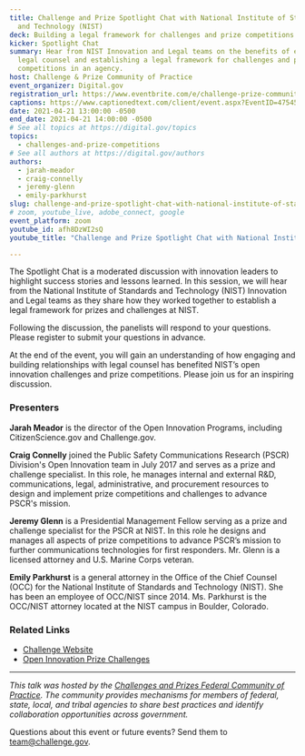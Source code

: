 ```yaml
---
title: Challenge and Prize Spotlight Chat with National Institute of Standards
  and Technology (NIST)
deck: Building a legal framework for challenges and prize competitions at NIST
kicker: Spotlight Chat
summary: Hear from NIST Innovation and Legal teams on the benefits of engaging
  legal counsel and establishing a legal framework for challenges and prize
  competitions in an agency.
host: Challenge & Prize Community of Practice
event_organizer: Digital.gov
registration_url: https://www.eventbrite.com/e/challenge-prize-community-spotlight-chat-with-nist-registration-148824019649
captions: https://www.captionedtext.com/client/event.aspx?EventID=4754572&CustomerID=321
date: 2021-04-21 13:00:00 -0500
end_date: 2021-04-21 14:00:00 -0500
# See all topics at https://digital.gov/topics
topics:
  - challenges-and-prize-competitions
# See all authors at https://digital.gov/authors
authors:
  - jarah-meador
  - craig-connelly
  - jeremy-glenn
  - emily-parkhurst
slug: challenge-and-prize-spotlight-chat-with-national-institute-of-standards-and-technology-nist
# zoom, youtube_live, adobe_connect, google
event_platform: zoom
youtube_id: afh8DzWI2sQ
youtube_title: "Challenge and Prize Spotlight Chat with National Institute of Standards and Technology (NIST)"

---
```


The Spotlight Chat is a moderated discussion with innovation leaders to highlight success stories and lessons learned. In this session, we will hear from the National Institute of Standards and Technology (NIST) Innovation and Legal teams as they share how they worked together to establish a legal framework for prizes and challenges at NIST.

Following the discussion, the panelists will respond to your questions. Please register to submit your questions in advance. 

At the end of the event, you will gain an understanding of how engaging and building relationships with legal counsel has benefited NIST’s open innovation challenges and prize competitions. Please join us for an inspiring discussion.

### Presenters

**Jarah Meador** is the director of the Open Innovation Programs, including CitizenScience.gov and Challenge.gov.

**Craig Connelly** joined the Public Safety Communications Research (PSCR) Division's Open Innovation team in July 2017 and serves as a prize and challenge specialist. In this role, he manages internal and external R&D, communications, legal, administrative, and procurement resources to design and implement prize competitions and challenges to advance PSCR's mission.

**Jeremy Glenn** is a Presidential Management Fellow serving as a prize and challenge specialist for the PSCR at NIST. In this role he designs and manages all aspects of prize competitions to advance PSCR’s mission to further communications technologies for first responders. Mr. Glenn is a licensed attorney and U.S. Marine Corps veteran.

**Emily Parkhurst** is a general attorney in the Office of the Chief Counsel (OCC) for the National Institute of Standards and Technology (NIST). She has been an employee of OCC/NIST since 2014. Ms. Parkhurst is the OCC/NIST attorney located at the NIST campus in Boulder, Colorado.

### Related Links

* [Challenge Website](https://www.challenge.gov/)
* [Open Innovation Prize Challenges](https://www.nist.gov/ctl/pscr/open-innovation-prize-challenges)

- - -

*This talk was hosted by the [Challenges and Prizes Federal Community of Practice](https://digital.gov/communities/challenges-prizes/). The community provides mechanisms for members of federal, state, local, and tribal agencies to share best practices and identify collaboration opportunities across government.*

Questions about this event or future events? Send them to [team@challenge.gov](mailto:team@challenge.gov).
